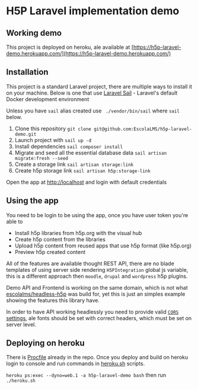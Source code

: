 # H5P Laravel implementation demo

## Working demo

This project is deployed on heroku, ale available at [https://h5p-laravel-demo.herokuapp.com/](https://h5p-laravel-demo.herokuapp.com/)

## Installation

This project is a standard Laravel project, there are multiple ways to install it on your machine.
Below is one that use [Laravel Sail](https://laravel.com/docs/9.x/sail) - Laravel's default Docker development environment

Unless you have `sail` alias created use ` ./vendor/bin/sail` where `sail` below.

1. Clone this repository `git clone git@github.com:EscolaLMS/h5p-laravel-demo.git`
2. Launch project with `sail up -d`
3. Install dependencies `sail composer install`
4. Migrate and seed all the essential database data `sail artisan migrate:fresh --seed`
5. Create a storage link `sail artisan storage:link`
6. Create h5p storage link `sail artisan h5p:storage-link`

Open the app at [http://localhost](http://localhost) and login with default credentials

## Using the app

You need to be login to be using the app, once you have user token you're able to

-   Install h5p libraries from h5p.org with the visual hub
-   Create h5p content from the libraries
-   Upload h5p content from reused apps that use h5p format (like h5p.org)
-   Preview h5p created content

All of the features are available thought REST API, there are no blade templates of using server side rendering `H5PIntegration` global js variable, this is a different approach then `moodle`, `drupal` and `wordpress` h5p plugins.

Demo API and Frontend is working on the same domain, which is not what [escolalms/headless-h5p](https://packagist.org/packages/escolalms/headless-h5p) was build for, yet this is just an simples example showing the features this library have.

In order to have API working headlessly you need to provide valid [`CORS` settings](https://github.com/fruitcake/laravel-cors), ale fonts should be set with correct headers, which must be set on server level.

## Deploying on heroku

There is [Procfile](./Procfile) already in the repo. Once you deploy and build on heroku login to console and run commands in [heroku.sh](./heroku.sh) scripts.

`heroku ps:exec --dyno=web.1 -a h5p-laravel-demo bash` then run `./heroku.sh`
